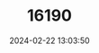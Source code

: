---
title: "16190"
category: "Paratelmatobius gaigeae"
draft: false
date: 2024-02-22 13:03:50
languages:
  English: ["Gaige's Rapids Frog"]
---